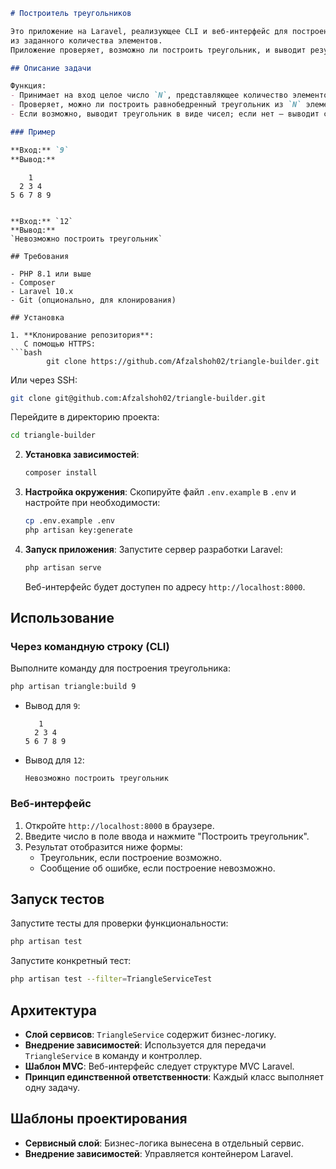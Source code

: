 ```markdown
# Построитель треугольников

Это приложение на Laravel, реализующее CLI и веб-интерфейс для построения равнобедренного треугольника 
из заданного количества элементов. 
Приложение проверяет, возможно ли построить треугольник, и выводит результат.

## Описание задачи

Функция:
- Принимает на вход целое число `N`, представляющее количество элементов.
- Проверяет, можно ли построить равнобедренный треугольник из `N` элементов.
- Если возможно, выводит треугольник в виде чисел; если нет — выводит сообщение об ошибке.

### Пример

**Вход:** `9`  
**Вывод:**
```
        1
      2 3 4
    5 6 7 8 9
```

**Вход:** `12`  
**Вывод:**  
`Невозможно построить треугольник`

## Требования

- PHP 8.1 или выше
- Composer
- Laravel 10.x
- Git (опционально, для клонирования)

## Установка

1. **Клонирование репозитория**:
   С помощью HTTPS:
```bash
        git clone https://github.com/Afzalshoh02/triangle-builder.git
```
Или через SSH:
   ```bash
   git clone git@github.com:Afzalshoh02/triangle-builder.git
   ```
Перейдите в директорию проекта:
   ```bash
   cd triangle-builder
   ```

2. **Установка зависимостей**:
   ```bash
   composer install
   ```

3. **Настройка окружения**:
   Скопируйте файл `.env.example` в `.env` и настройте при необходимости:
   ```bash
   cp .env.example .env
   php artisan key:generate
   ```

4. **Запуск приложения**:
   Запустите сервер разработки Laravel:
   ```bash
   php artisan serve
   ```
   Веб-интерфейс будет доступен по адресу `http://localhost:8000`.

## Использование

### Через командную строку (CLI)
Выполните команду для построения треугольника:
```bash
php artisan triangle:build 9
```
- Вывод для `9`:
  ```
     1
    2 3 4
  5 6 7 8 9
  ```
- Вывод для `12`:
  ```
  Невозможно построить треугольник
  ```

### Веб-интерфейс
1. Откройте `http://localhost:8000` в браузере.
2. Введите число в поле ввода и нажмите "Построить треугольник".
3. Результат отобразится ниже формы:
    - Треугольник, если построение возможно.
    - Сообщение об ошибке, если построение невозможно.

## Запуск тестов

Запустите тесты для проверки функциональности:
```bash
php artisan test
```

Запустите конкретный тест:
```bash
php artisan test --filter=TriangleServiceTest
```

## Архитектура

- **Слой сервисов**: `TriangleService` содержит бизнес-логику.
- **Внедрение зависимостей**: Используется для передачи `TriangleService` в команду и контроллер.
- **Шаблон MVC**: Веб-интерфейс следует структуре MVC Laravel.
- **Принцип единственной ответственности**: Каждый класс выполняет одну задачу.

## Шаблоны проектирования

- **Сервисный слой**: Бизнес-логика вынесена в отдельный сервис.
- **Внедрение зависимостей**: Управляется контейнером Laravel.
